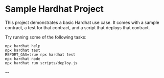 # Sample Hardhat Project

This project demonstrates a basic Hardhat use case. It comes with a sample contract, a test for that contract, and a script that deploys that contract.

Try running some of the following tasks: 

```shell
npx hardhat help
npx hardhat test
REPORT_GAS=true npx hardhat test
npx hardhat node
npx hardhat run scripts/deploy.js
```

--
